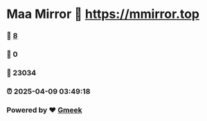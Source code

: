 # Maa Mirror :link: https://mmirror.top 
### :page_facing_up: [8](https://mmirror.top/tag.html) 
### :speech_balloon: 0 
### :hibiscus: 23034 
### :alarm_clock: 2025-04-09 03:49:18 
### Powered by :heart: [Gmeek](https://github.com/Meekdai/Gmeek)
